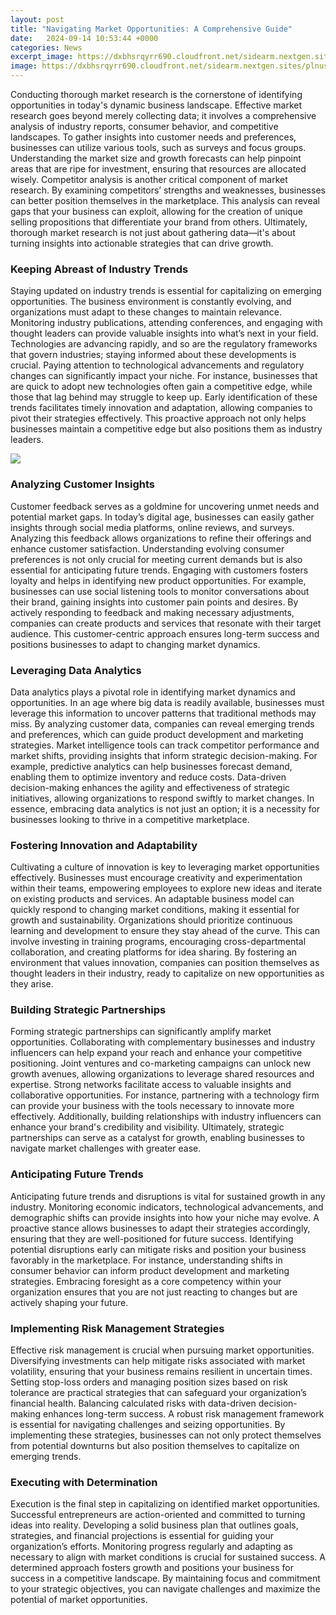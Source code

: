 ```yaml
---
layout: post
title: "Navigating Market Opportunities: A Comprehensive Guide"
date:   2024-09-14 10:53:44 +0000
categories: News
excerpt_image: https://dxbhsrqyrr690.cloudfront.net/sidearm.nextgen.sites/plnusealions.com/images/responsive_2023/default_image.png
image: https://dxbhsrqyrr690.cloudfront.net/sidearm.nextgen.sites/plnusealions.com/images/responsive_2023/default_image.png
---
```


Conducting thorough market research is the cornerstone of identifying opportunities in today's dynamic business landscape. Effective market research goes beyond merely collecting data; it involves a comprehensive analysis of industry reports, consumer behavior, and competitive landscapes. To gather insights into customer needs and preferences, businesses can utilize various tools, such as surveys and focus groups. Understanding the market size and growth forecasts can help pinpoint areas that are ripe for investment, ensuring that resources are allocated wisely.
Competitor analysis is another critical component of market research. By examining competitors’ strengths and weaknesses, businesses can better position themselves in the marketplace. This analysis can reveal gaps that your business can exploit, allowing for the creation of unique selling propositions that differentiate your brand from others. Ultimately, thorough market research is not just about gathering data—it's about turning insights into actionable strategies that can drive growth.
### Keeping Abreast of Industry Trends
Staying updated on industry trends is essential for capitalizing on emerging opportunities. The business environment is constantly evolving, and organizations must adapt to these changes to maintain relevance. Monitoring industry publications, attending conferences, and engaging with thought leaders can provide valuable insights into what’s next in your field. Technologies are advancing rapidly, and so are the regulatory frameworks that govern industries; staying informed about these developments is crucial.
Paying attention to technological advancements and regulatory changes can significantly impact your niche. For instance, businesses that are quick to adopt new technologies often gain a competitive edge, while those that lag behind may struggle to keep up. Early identification of these trends facilitates timely innovation and adaptation, allowing companies to pivot their strategies effectively. This proactive approach not only helps businesses maintain a competitive edge but also positions them as industry leaders.

![](https://dxbhsrqyrr690.cloudfront.net/sidearm.nextgen.sites/plnusealions.com/images/responsive_2023/default_image.png)
### Analyzing Customer Insights
Customer feedback serves as a goldmine for uncovering unmet needs and potential market gaps. In today’s digital age, businesses can easily gather insights through social media platforms, online reviews, and surveys. Analyzing this feedback allows organizations to refine their offerings and enhance customer satisfaction. Understanding evolving consumer preferences is not only crucial for meeting current demands but is also essential for anticipating future trends.
Engaging with customers fosters loyalty and helps in identifying new product opportunities. For example, businesses can use social listening tools to monitor conversations about their brand, gaining insights into customer pain points and desires. By actively responding to feedback and making necessary adjustments, companies can create products and services that resonate with their target audience. This customer-centric approach ensures long-term success and positions businesses to adapt to changing market dynamics.
### Leveraging Data Analytics
Data analytics plays a pivotal role in identifying market dynamics and opportunities. In an age where big data is readily available, businesses must leverage this information to uncover patterns that traditional methods may miss. By analyzing customer data, companies can reveal emerging trends and preferences, which can guide product development and marketing strategies.
Market intelligence tools can track competitor performance and market shifts, providing insights that inform strategic decision-making. For example, predictive analytics can help businesses forecast demand, enabling them to optimize inventory and reduce costs. Data-driven decision-making enhances the agility and effectiveness of strategic initiatives, allowing organizations to respond swiftly to market changes. In essence, embracing data analytics is not just an option; it is a necessity for businesses looking to thrive in a competitive marketplace.
### Fostering Innovation and Adaptability
Cultivating a culture of innovation is key to leveraging market opportunities effectively. Businesses must encourage creativity and experimentation within their teams, empowering employees to explore new ideas and iterate on existing products and services. An adaptable business model can quickly respond to changing market conditions, making it essential for growth and sustainability.
Organizations should prioritize continuous learning and development to ensure they stay ahead of the curve. This can involve investing in training programs, encouraging cross-departmental collaboration, and creating platforms for idea sharing. By fostering an environment that values innovation, companies can position themselves as thought leaders in their industry, ready to capitalize on new opportunities as they arise.
### Building Strategic Partnerships
Forming strategic partnerships can significantly amplify market opportunities. Collaborating with complementary businesses and industry influencers can help expand your reach and enhance your competitive positioning. Joint ventures and co-marketing campaigns can unlock new growth avenues, allowing organizations to leverage shared resources and expertise.
Strong networks facilitate access to valuable insights and collaborative opportunities. For instance, partnering with a technology firm can provide your business with the tools necessary to innovate more effectively. Additionally, building relationships with industry influencers can enhance your brand's credibility and visibility. Ultimately, strategic partnerships can serve as a catalyst for growth, enabling businesses to navigate market challenges with greater ease.
### Anticipating Future Trends
Anticipating future trends and disruptions is vital for sustained growth in any industry. Monitoring economic indicators, technological advancements, and demographic shifts can provide insights into how your niche may evolve. A proactive stance allows businesses to adapt their strategies accordingly, ensuring that they are well-positioned for future success.
Identifying potential disruptions early can mitigate risks and position your business favorably in the marketplace. For instance, understanding shifts in consumer behavior can inform product development and marketing strategies. Embracing foresight as a core competency within your organization ensures that you are not just reacting to changes but are actively shaping your future.
### Implementing Risk Management Strategies
Effective risk management is crucial when pursuing market opportunities. Diversifying investments can help mitigate risks associated with market volatility, ensuring that your business remains resilient in uncertain times. Setting stop-loss orders and managing position sizes based on risk tolerance are practical strategies that can safeguard your organization’s financial health.
Balancing calculated risks with data-driven decision-making enhances long-term success. A robust risk management framework is essential for navigating challenges and seizing opportunities. By implementing these strategies, businesses can not only protect themselves from potential downturns but also position themselves to capitalize on emerging trends.
### Executing with Determination
Execution is the final step in capitalizing on identified market opportunities. Successful entrepreneurs are action-oriented and committed to turning ideas into reality. Developing a solid business plan that outlines goals, strategies, and financial projections is essential for guiding your organization’s efforts.
Monitoring progress regularly and adapting as necessary to align with market conditions is crucial for sustained success. A determined approach fosters growth and positions your business for success in a competitive landscape. By maintaining focus and commitment to your strategic objectives, you can navigate challenges and maximize the potential of market opportunities.